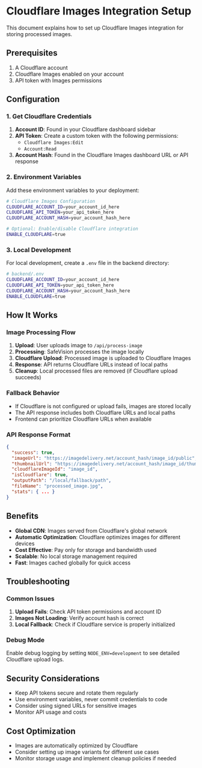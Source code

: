 # Cloudflare Images Integration Setup

This document explains how to set up Cloudflare Images integration for storing processed images.

## Prerequisites

1. A Cloudflare account
2. Cloudflare Images enabled on your account
3. API token with Images permissions

## Configuration

### 1. Get Cloudflare Credentials

1. **Account ID**: Found in your Cloudflare dashboard sidebar
2. **API Token**: Create a custom token with the following permissions:
   - `Cloudflare Images:Edit`
   - `Account:Read`
3. **Account Hash**: Found in the Cloudflare Images dashboard URL or API response

### 2. Environment Variables

Add these environment variables to your deployment:

```bash
# Cloudflare Images Configuration
CLOUDFLARE_ACCOUNT_ID=your_account_id_here
CLOUDFLARE_API_TOKEN=your_api_token_here
CLOUDFLARE_ACCOUNT_HASH=your_account_hash_here

# Optional: Enable/disable Cloudflare integration
ENABLE_CLOUDFLARE=true
```

### 3. Local Development

For local development, create a `.env` file in the backend directory:

```bash
# backend/.env
CLOUDFLARE_ACCOUNT_ID=your_account_id_here
CLOUDFLARE_API_TOKEN=your_api_token_here
CLOUDFLARE_ACCOUNT_HASH=your_account_hash_here
ENABLE_CLOUDFLARE=true
```

## How It Works

### Image Processing Flow

1. **Upload**: User uploads image to `/api/process-image`
2. **Processing**: SafeVision processes the image locally
3. **Cloudflare Upload**: Processed image is uploaded to Cloudflare Images
4. **Response**: API returns Cloudflare URLs instead of local paths
5. **Cleanup**: Local processed files are removed (if Cloudflare upload succeeds)

### Fallback Behavior

- If Cloudflare is not configured or upload fails, images are stored locally
- The API response includes both Cloudflare URLs and local paths
- Frontend can prioritize Cloudflare URLs when available

### API Response Format

```json
{
  "success": true,
  "imageUrl": "https://imagedelivery.net/account_hash/image_id/public",
  "thumbnailUrl": "https://imagedelivery.net/account_hash/image_id/thumbnail",
  "cloudflareImageId": "image_id",
  "isCloudflare": true,
  "outputPath": "/local/fallback/path",
  "fileName": "processed_image.jpg",
  "stats": { ... }
}
```

## Benefits

- **Global CDN**: Images served from Cloudflare's global network
- **Automatic Optimization**: Cloudflare optimizes images for different devices
- **Cost Effective**: Pay only for storage and bandwidth used
- **Scalable**: No local storage management required
- **Fast**: Images cached globally for quick access

## Troubleshooting

### Common Issues

1. **Upload Fails**: Check API token permissions and account ID
2. **Images Not Loading**: Verify account hash is correct
3. **Local Fallback**: Check if Cloudflare service is properly initialized

### Debug Mode

Enable debug logging by setting `NODE_ENV=development` to see detailed Cloudflare upload logs.

## Security Considerations

- Keep API tokens secure and rotate them regularly
- Use environment variables, never commit credentials to code
- Consider using signed URLs for sensitive images
- Monitor API usage and costs

## Cost Optimization

- Images are automatically optimized by Cloudflare
- Consider setting up image variants for different use cases
- Monitor storage usage and implement cleanup policies if needed
